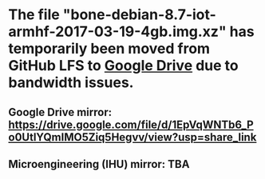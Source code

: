 # The file "bone-debian-8.7-iot-armhf-2017-03-19-4gb.img.xz" has temporarily been moved from GitHub LFS to [Google Drive](https://drive.google.com/file/d/1EpVqWNTb6_Po0UtlYQmIMO5Ziq5Hegvv/view?usp=share_link) due to bandwidth issues.

## Google Drive mirror: https://drive.google.com/file/d/1EpVqWNTb6_Po0UtlYQmIMO5Ziq5Hegvv/view?usp=share_link

## Microengineering (IHU) mirror: TBA